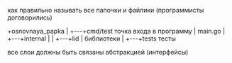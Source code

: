 как правильно называть все папочки и файлики (программисты договорились)

 +osnovnaya_papka
 |
 +---+cmd/test точка входа в программу
 |        main.go
 |       
 +---+internal
 |
 |
 +---+lid
 |        библиотеки
 |
 +---+tests
      тесты

все слои должны быть связаны абстракцией (интерфейсы)